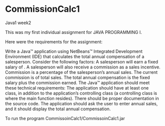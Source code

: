 # CommissionCalc1
Java1 week2

This was my first individual assignment for JAVA PROGRAMMING I.

Here were the requirements for the assignment:

Write a Java™ application using NetBeans™ Integrated Development Environment (IDE) 
that calculates the total annual compensation of a salesperson. Consider the following factors:
A salesperson will earn a fixed salary of <Add a salary figure here>.
A salesperson will also receive a commission as a sales incentive. 
Commission is a percentage of the salesperson’s annual sales. 
The current commission is <Add a percentage here> of total sales.
The total annual compensation is the fixed salary plus the commission earned.
The Java™ application should meet these technical requirements:
The application should have at least one class, in addition to the application’s controlling class 
(a controlling class is where the main function resides).
There should be proper documentation in the source code.
The application should ask the user to enter annual sales, and it should display the total annual compensation.

To run the program
CommissoinCalc1/CommissoinCalc1.jar 

